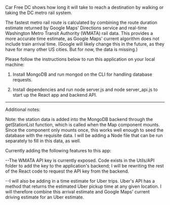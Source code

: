 Car Free DC shows how long it will take to reach a destination by walking or
taking the DC metro rail system.

The fastest metro rail route is calculated by combining the route duration estimate
returned by Google Maps' Directions service and real-time Washington Metro
Transit Authority (WMATA) rail data. This provides a more accurate time
estimate, as Google Maps' current algorithm does not include train arrival time.
(Google will likely change this in the future, as they have for many other US
cities. But for now, the data is missing.)

Please follow the instructions below to run this application on your local machine:

1) Install MongoDB and run mongod on the CLI for handling database requests.

2) Install dependencies and run node server.js and
node server_api.js to start up the React app and backend API.

----
Additional notes:

Note: the station data is added into the MongoDB backend through the getStationList
function, which is called when the Map component mounts. Since the component only
mounts once, this works well enough to seed the database with the requisite data.
I will be adding a Node file that can be run separately to fill in this data, as
well.

Currently adding the following features to this app:

--The WMATA API key is currently exposed. Code exists in the Utils/API folder
to add the key to the application's backend; I will be rewriting the rest of the
React code to request the API key from the backend.

--I will also be adding in a time estimate for Uber trips. Uber's API has a method
that returns the estimated Uber pickup time at any given location. I will therefore
combine this arrival estimate and Google Maps' current driving estimate for
an Uber estimate.
